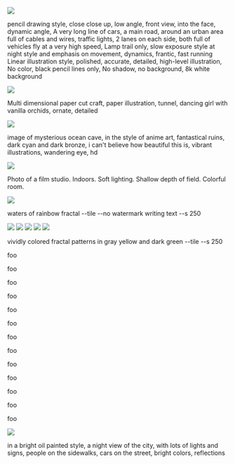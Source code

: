 ![](thumbnails/pencil-crowd-road.png)

pencil drawing style, close close up, low angle, front view, into the face, dynamic angle, A very long line of cars, a main road, around an urban area full of cables and wires, traffic lights, 2 lanes on each side, both full of vehicles fly at a very high speed, Lamp trail only, slow exposure style at night style and emphasis on movement, dynamics, frantic, fast running Linear illustration style, polished, accurate, detailed, high-level illustration, No color, black pencil lines only, No shadow, no background, 8k white background


![](thumbnails/paper-cut-craft.png)

Multi dimensional paper cut craft, paper illustration, tunnel, dancing girl with vanilla orchids, ornate, detailed


![](thumbnails/ocean-cave-blue.png)

image of mysterious ocean cave, in the style of anime art, fantastical ruins, dark cyan and dark bronze, i can't believe how beautiful this is, vibrant illustrations, wandering eye, hd


![](thumbnails/indoor-colorful.png)

Photo of a film studio. Indoors. Soft lighting. Shallow depth of field. Colorful room.


![](thumbnails/fractal-tile.png)

waters of rainbow fractal --tile --no watermark writing text --s 250

![](thumbnails/fractal-tile-yellow-1.png)
![](thumbnails/fractal-tile-yellow-2.png)
![](thumbnails/fractal-tile-yellow-3.png)
![](thumbnails/fractal-tile-yellow-4.png)
![](thumbnails/fractal-tile-yellow-5.png)

vividly colored fractal patterns in gray yellow and dark green --tile --s 250 


<div style="background-image: url(./thumbnails/fractal-tile-yellow-5.png)">
foo

foo

foo

foo

foo

foo

foo

foo

foo

foo

foo

foo

foo

</div>


![](thumbnails/painted-city-night.png)


in a bright oil painted style, a night view of the city, with lots of lights and signs, people on the sidewalks, cars on the street, bright colors, reflections
